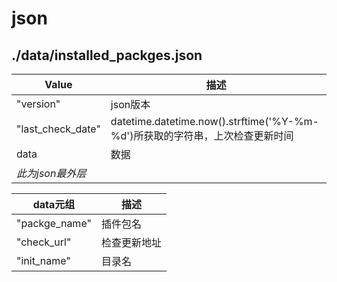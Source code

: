 # json

## ./data/installed_packges.json

| Value              | 描述                                                                         |
| ------------------ | ---------------------------------------------------------------------------- |
| "version"          | json版本                                                                     |
| "last_check_date"  | datetime.datetime.now().strftime('%Y-%m-%d')所获取的字符串，上次检查更新时间 |
| data               | 数据                                                                         |
| *此为json最外层* |                                                                              |

| data元组      | 描述         |
| ------------- | ------------ |
| "packge_name" | 插件包名     |
| "check_url"   | 检查更新地址 |
| "init_name"   | 目录名       |
